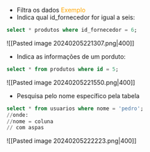 - Filtra os dados
<span style="color:orange">Exemplo</span>
- Indica qual id_fornecedor for igual a seis:
```sql
select * produtos where id_fornecedor = 6;
```
![[Pasted image 20240205221307.png|400]]
- Indica as informações de um porduto:
```sql
select * from produtos where id = 5;
```
![[Pasted image 20240205221550.png|400]]
- Pesquisa pelo nome específico pela tabela
```sql
select * from usuarios where nome = 'pedro';
//onde:
//nome = coluna
// com aspas
```
![[Pasted image 20240205222223.png|400]]

